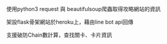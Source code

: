 使用python3 request 與 beautifulsoup爬蟲取得攻略網站的資訊

架設flask骨架網站於heroku上，藉由line bot api回傳

支援破防Chain數計算，查找關卡、卡片資訊
